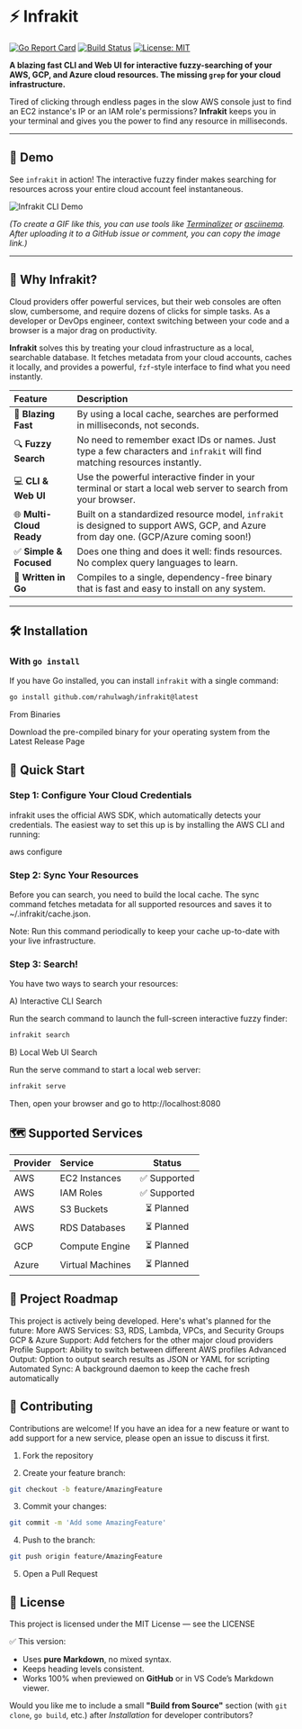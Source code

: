 # ⚡ Infrakit

[![Go Report Card](https://goreportcard.com/badge/github.com/rahulwagh/infrakit)](https://goreportcard.com/report/github.com/rahulwagh/infrakit)
[![Build Status](https://github.com/rahulwagh/infrakit/actions/workflows/go.yml/badge.svg)](https://github.com/rahulwagh/infrakit/actions)
[![License: MIT](https://img.shields.io/badge/License-MIT-yellow.svg)](https://opensource.org/licenses/MIT)

**A blazing fast CLI and Web UI for interactive fuzzy-searching of your AWS, GCP, and Azure cloud resources. The missing `grep` for your cloud infrastructure.**

Tired of clicking through endless pages in the slow AWS console just to find an EC2 instance's IP or an IAM role's permissions? **Infrakit** keeps you in your terminal and gives you the power to find any resource in milliseconds.

---

## 🚀 Demo

See `infrakit` in action! The interactive fuzzy finder makes searching for resources across your entire cloud account feel instantaneous.

![Infrakit CLI Demo](https://user-images.githubusercontent.com/rahulwagh/your-image-id/infrakit-demo.gif)

*(To create a GIF like this, you can use tools like [Terminalizer](https://github.com/faressoft/terminalizer) or [asciinema](https://asciinema.org/). After uploading it to a GitHub issue or comment, you can copy the image link.)*

---

## 🤔 Why Infrakit?

Cloud providers offer powerful services, but their web consoles are often slow, cumbersome, and require dozens of clicks for simple tasks. As a developer or DevOps engineer, context switching between your code and a browser is a major drag on productivity.

**Infrakit** solves this by treating your cloud infrastructure as a local, searchable database. It fetches metadata from your cloud accounts, caches it locally, and provides a powerful, `fzf`-style interface to find what you need instantly.

| Feature | Description |
| :-- | :-- |
| 🚀 **Blazing Fast** | By using a local cache, searches are performed in milliseconds, not seconds. |
| 🔍 **Fuzzy Search** | No need to remember exact IDs or names. Just type a few characters and `infrakit` will find matching resources instantly. |
| 💻 **CLI & Web UI** | Use the powerful interactive finder in your terminal or start a local web server to search from your browser. |
| 🌐 **Multi-Cloud Ready** | Built on a standardized resource model, `infrakit` is designed to support AWS, GCP, and Azure from day one. (GCP/Azure coming soon!) |
| ✅ **Simple & Focused** | Does one thing and does it well: finds resources. No complex query languages to learn. |
| 🐹 **Written in Go** | Compiles to a single, dependency-free binary that is fast and easy to install on any system. |

---

## 🛠️ Installation

### With `go install`

If you have Go installed, you can install `infrakit` with a single command:

```bash
go install github.com/rahulwagh/infrakit@latest
```
From Binaries

Download the pre-compiled binary for your operating system from the Latest Release Page

## 🏁 Quick Start
### Step 1: Configure Your Cloud Credentials

infrakit uses the official AWS SDK, which automatically detects your credentials.
The easiest way to set this up is by installing the AWS CLI and running:

aws configure


### Step 2: Sync Your Resources

Before you can search, you need to build the local cache.
The sync command fetches metadata for all supported resources and saves it to ~/.infrakit/cache.json.

Note: Run this command periodically to keep your cache up-to-date with your live infrastructure.

### Step 3: Search!

You have two ways to search your resources:

A) Interactive CLI Search

Run the search command to launch the full-screen interactive fuzzy finder:
```bash
infrakit search
```
B) Local Web UI Search

Run the serve command to start a local web server:
```bash
infrakit serve
```
Then, open your browser and go to http://localhost:8080

## 🗺️ Supported Services

| Provider | Service          |    Status   |
| :------- | :--------------- | :---------: |
| AWS      | EC2 Instances    | ✅ Supported |
| AWS      | IAM Roles        | ✅ Supported |
| AWS      | S3 Buckets       |  ⏳ Planned  |
| AWS      | RDS Databases    |  ⏳ Planned  |
| GCP      | Compute Engine   |  ⏳ Planned  |
| Azure    | Virtual Machines |  ⏳ Planned  |


## 🚧 Project Roadmap

This project is actively being developed. Here's what's planned for the future:
More AWS Services: S3, RDS, Lambda, VPCs, and Security Groups
GCP & Azure Support: Add fetchers for the other major cloud providers
Profile Support: Ability to switch between different AWS profiles
Advanced Output: Option to output search results as JSON or YAML for scripting
Automated Sync: A background daemon to keep the cache fresh automatically

## 🙌 Contributing

Contributions are welcome! If you have an idea for a new feature or want to add support for a new service, please open an issue to discuss it first.

1. Fork the repository

2. Create your feature branch:
```bash
git checkout -b feature/AmazingFeature
```
3. Commit your changes:
```bash
git commit -m 'Add some AmazingFeature'
```
4. Push to the branch:
```bash
git push origin feature/AmazingFeature
```
5. Open a Pull Request

## 📜 License

This project is licensed under the MIT License — see the LICENSE

✅ This version:
- Uses **pure Markdown**, no mixed syntax.
- Keeps heading levels consistent.
- Works 100% when previewed on **GitHub** or in VS Code’s Markdown viewer.

Would you like me to include a small **"Build from Source"** section (with `git clone`, `go build`, etc.) after *Installation* for developer contributors?

